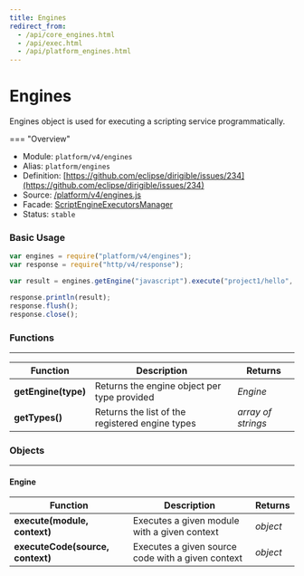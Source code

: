 ```yaml
---
title: Engines
redirect_from:
  - /api/core_engines.html
  - /api/exec.html
  - /api/platform_engines.html
---
```


Engines
===

Engines object is used for executing a scripting service programmatically.

=== "Overview"
- Module: `platform/v4/engines`
- Alias: `platform/engines`
- Definition: [https://github.com/eclipse/dirigible/issues/234](https://github.com/eclipse/dirigible/issues/234)
- Source: [/platform/v4/engines.js](https://github.com/dirigiblelabs/api-platform/blob/master/platform/v4/engines.js)
- Facade: [ScriptEngineExecutorsManager](https://github.com/eclipse/dirigible/blob/master/modules/engines/engine-api/src/main/java/org/eclipse/dirigible/engine/api/script/ScriptEngineExecutorsManager.java)
- Status: `stable`

### Basic Usage

```javascript
var engines = require("platform/v4/engines");
var response = require("http/v4/response");

var result = engines.getEngine("javascript").execute("project1/hello", {});

response.println(result);
response.flush();
response.close();
```


### Functions

---

Function     | Description | Returns
------------ | ----------- | --------
**getEngine(type)**   | Returns the engine object per type provided | *Engine*
**getTypes()**   | Returns the list of the registered engine types | *array of strings*

### Objects

---

#### Engine

Function     | Description | Returns
------------ | ----------- | --------
**execute(module, context)**   | Executes a given module with a given context | *object*
**executeCode(source, context)**   | Executes a given source code with a given context | *object*
